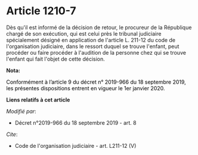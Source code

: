 # Article 1210-7

Dès qu'il est informé de la décision de retour, le procureur de la République chargé de son exécution, qui est celui près le
tribunal judiciaire spécialement désigné en application de l'article L. 211-12 du code de l'organisation judiciaire, dans le
ressort duquel se trouve l'enfant, peut procéder ou faire procéder à l'audition de la personne chez qui se trouve l'enfant
qui fait l'objet de cette décision.

**Nota:**

<font color="black">Conformément à l’article 9 du décret n° 2019-966 du 18 septembre 2019, les présentes dispositions entrent
en vigueur le 1er janvier 2020.</font>

**Liens relatifs à cet article**

_Modifié par_:

  - Décret n°2019-966 du 18 septembre 2019 - art. 8

_Cite_:

  - Code de l'organisation judiciaire - art. L211-12 (V)
